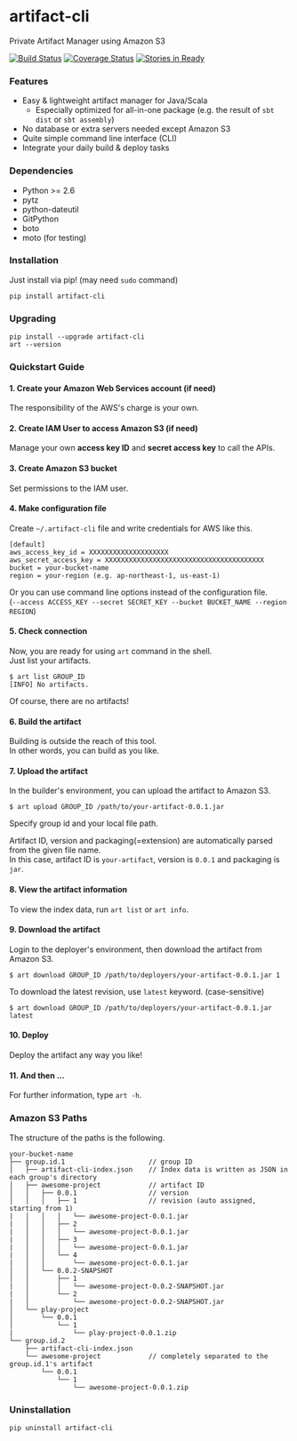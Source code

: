artifact-cli
============

Private Artifact Manager using Amazon S3

[![Build Status](https://travis-ci.org/mogproject/artifact-cli.svg?branch=master)](https://travis-ci.org/mogproject/artifact-cli)
[![Coverage Status](https://img.shields.io/coveralls/mogproject/artifact-cli.svg)](https://coveralls.io/r/mogproject/artifact-cli?branch=master)
[![Stories in Ready](https://badge.waffle.io/mogproject/artifact-cli.png?label=ready&title=Ready)](https://waffle.io/mogproject/artifact-cli)


### Features

- Easy & lightweight artifact manager for Java/Scala
    - Especially optimized for all-in-one package (e.g. the result of ```sbt dist``` or ```sbt assembly```)
- No database or extra servers needed except Amazon S3
- Quite simple command line interface (CLI)
- Integrate your daily build & deploy tasks


### Dependencies

- Python >= 2.6
- pytz
- python-dateutil
- GitPython
- boto
- moto (for testing)


### Installation

Just install via pip! (may need ```sudo``` command)

```
pip install artifact-cli
```

### Upgrading

```
pip install --upgrade artifact-cli
art --version
```

### Quickstart Guide

#### 1. Create your Amazon Web Services account (if need)

The responsibility of the AWS's charge is your own.

#### 2. Create IAM User to access Amazon S3 (if need)

Manage your own **access key ID** and **secret access key** to call the APIs.

#### 3. Create Amazon S3 bucket

Set permissions to the IAM user.

#### 4. Make configuration file

Create ```~/.artifact-cli``` file and write credentials for AWS like this.

```
[default]
aws_access_key_id = XXXXXXXXXXXXXXXXXXXX
aws_secret_access_key = XXXXXXXXXXXXXXXXXXXXXXXXXXXXXXXXXXXXXXXX
bucket = your-bucket-name
region = your-region (e.g. ap-northeast-1, us-east-1)
```

Or you can use command line options instead of the configuration file.  
(```--access ACCESS_KEY --secret SECRET_KEY --bucket BUCKET_NAME --region REGION```)

#### 5. Check connection

Now, you are ready for using ```art``` command in the shell.  
Just list your artifacts.

```
$ art list GROUP_ID
[INFO] No artifacts.
```

Of course, there are no artifacts!

#### 6. Build the artifact

Building is outside the reach of this tool.  
In other words, you can build as you like.

#### 7. Upload the artifact

In the builder's environment, you can upload the artifact to Amazon S3.

```
$ art upload GROUP_ID /path/to/your-artifact-0.0.1.jar
```

Specify group id and your local file path.

Artifact ID, version and packaging(=extension) are automatically parsed from the given file name.  
In this case, artifact ID is ```your-artifact```, version is ```0.0.1``` and packaging is ```jar```.

#### 8. View the artifact information

To view the index data, run ```art list``` or ```art info```.

#### 9. Download the artifact

Login to the deployer's environment, then download the artifact from Amazon S3.

```
$ art download GROUP_ID /path/to/deployers/your-artifact-0.0.1.jar 1
```

To download the latest revision, use ```latest``` keyword. (case-sensitive)

```
$ art download GROUP_ID /path/to/deployers/your-artifact-0.0.1.jar latest
```

#### 10. Deploy

Deploy the artifact any way you like!

#### 11. And then ...

For further information, type ```art -h```.


### Amazon S3 Paths

The structure of the paths is the following.

```
your-bucket-name
├── group.id.1                     // group ID
│   ├── artifact-cli-index.json    // Index data is written as JSON in each group's directory
│   ├── awesome-project            // artifact ID
│   │   ├── 0.0.1                  // version
│   │   │   ├── 1                  // revision (auto assigned, starting from 1)
|   │   │   │   └── awesome-project-0.0.1.jar
|   │   │   ├── 2
|   │   │   │   └── awesome-project-0.0.1.jar
|   │   │   ├── 3
|   │   │   │   └── awesome-project-0.0.1.jar
|   │   │   └── 4
|   │   │       └── awesome-project-0.0.1.jar
│   │   └── 0.0.2-SNAPSHOT
│   │       ├── 1
|   │       │   └── awesome-project-0.0.2-SNAPSHOT.jar
|   │       └── 2
|   │           └── awesome-project-0.0.2-SNAPSHOT.jar
│   └── play-project
│       └── 0.0.1
│           └── 1
|               └── play-project-0.0.1.zip
└── group.id.2
    ├── artifact-cli-index.json
    └── awesome-project            // completely separated to the group.id.1's artifact
        └── 0.0.1
            └── 1
                └── awesome-project-0.0.1.zip
```


### Uninstallation

```
pip uninstall artifact-cli
```
